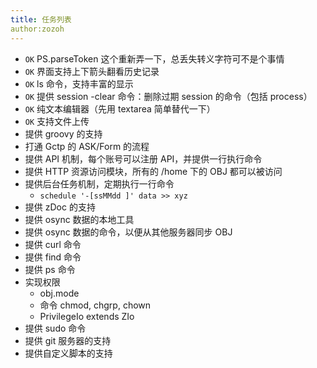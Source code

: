 ```yaml
---
title: 任务列表
author:zozoh
---
```


* `OK` PS.parseToken 这个重新弄一下，总丢失转义字符可不是个事情
* `OK` 界面支持上下箭头翻看历史记录
* `OK` ls 命令，支持丰富的显示
* `OK` 提供 session -clear 命令：删除过期 session 的命令（包括 process）
* `OK` 纯文本编辑器（先用 textarea 简单替代一下）
* `OK` 支持文件上传
* 提供 groovy 的支持
* 打通 Gctp 的 ASK/Form 的流程
* 提供 API 机制，每个账号可以注册 API，并提供一行执行命令
* 提供 HTTP 资源访问模块，所有的 /home 下的 OBJ 都可以被访问
* 提供后台任务机制，定期执行一行命令
    - `schedule '-[ssMMdd ]' data >> xyz`    
* 提供 zDoc 的支持
* 提供 osync 数据的本地工具
* 提供 osync 数据的命令，以便从其他服务器同步 OBJ
* 提供 curl 命令
* 提供 find 命令
* 提供 ps 命令
* 实现权限
    - obj.mode
    - 命令 chmod, chgrp, chown
    - PrivilegeIo extends ZIo
* 提供 sudo 命令
* 提供 git 服务器的支持
* 提供自定义脚本的支持